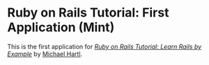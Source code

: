 # Ruby on Rails Tutorial: First Application (Mint)

This is the first application for
[*Ruby on Rails Tutorial: Learn Rails
by Example*](http://railstutorial.org/)
by [Michael Hartl](http://michaelhartl.com/).
